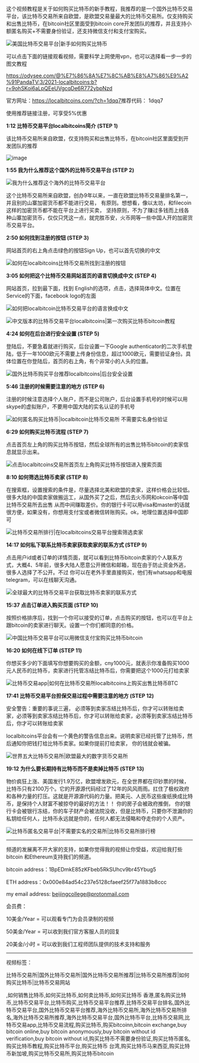 这个视频教程是关于如何购买比特币的新手教程，我推荐的是一个国外比特币交易平台，该比特币交易所来自欧盟，是欧盟交易量最大的比特币交易所。仅支持购买和出售比特币，在bitcoin社区里面受到bitcoin core开发团队的推荐，并且支持小额匿名购买+不需要身份验证，还支持微信支付和支付宝购买。

![美国比特币交易平台|新手如何购买比特币](https://s4.gifyu.com/images/2021localbitcoins.png)

可以点击下面的链接观看视频，需要科学上网使用vpn，也可以选择看一步一步的图文教程

https://odysee.com/@%E7%86%8A%E7%8C%AB%E8%A7%86%E9%A2%91PandaTV:3/2021-localbitcoins:b?r=9ohSKoi6aLpQEeUVgcqDe6R772ybpNzd


官方网址：https://localbitcoins.com/?ch=1dqq7​
推荐代码： 1dqq7

使用推荐链接注册，可享受5%优惠



**1:12 比特币交易平台localbitcoins简介 (STEP 1)**

该比特币交易所来自欧盟，仅支持购买和出售比特币，在bitcoin社区里面受到开发团队的推荐

![image](https://s4.gifyu.com/images/localbitcoinsSTEP-1.png)

**1:55​ 我为什么推荐这个国外的比特币交易平台 (STEP 2)**

![我为什么推荐这个海外的比特币交易平台](https://s4.gifyu.com/images/Step-2.png)  

这个比特币交易所来自欧盟，创办9年以来，一直在欧盟比特币交易量排名第一，并且别的山寨加密货币都不能进行交易， 有原则。想想看，像以太坊，和filecoin这样的加密货币都不能在平台上进行买卖，
坚持原则，不为了赚过多钱而上线各种山寨加密货币，仅仅只凭这一点，就完胜币安，火币网等一些中国人开的加密货币交易平台。

**2:50​ 如何找到注册的按钮   (STEP 3)**

网站首页的右上角点击绿色的按钮Sign Up，也可以首先切换的中文


![如何在localbitcoins比特币交易所找到注册的按钮](https://s4.gifyu.com/images/Step-3.png)



**3:05​​​ 如何把这个比特币交易网站首页的语言切换成中文  (STEP 4)**

网站首页，拉到最下面，找到 English的选项，点击，选择简体中文。位置在Service的下面，facebook logo的左面

![如何把localbitcoin比特币交易平台的语言换成中文](https://s4.gifyu.com/images/4c1e826fce23e42a8.png)

![中文版本的比特币交易平台localbitcoins|第一次购买比特币bitcoin教程](https://s4.gifyu.com/images/step4.png)


**4:24​ 如何在后台进行安全设置   (STEP 5)**

登陆后，不要急着就进行购买，后台设置一下Google authenticator的二次手机登陆，低于一年1000欧元不需要上传身份信息，超过1000欧元，需要验证身份。具体位置在你登陆后，首页的右上角，有个非常小的人头的位置。

![国外比特币购买平台推荐localbitcoins|后台安全设置](https://s4.gifyu.com/images/-5a37a4aea2f4559be.png)





**5:46​ 注册的时候需要注意的地方  (STEP 6)**

注册的时候注意选择个人账户，而不是公司账户，后台设置手机号的时候可以用skype的虚拟账户，不要用中国大陆的实名认证的手机号

![如何匿名购买比特币|localbitcoin比特币交易所 不需要实名身份验证](https://s4.gifyu.com/images/6e099e2cec88eb6a8.png)



**6:29​​​ 如何购买比特币流程  (STEP 7)**

点击首页左上角的购买比特币按钮，然后全球所有的出售比特币bitcoin的卖家信息就显示出来。


![点击localbitcoins交易所首页左上角购买比特币按钮进入搜索页面](https://s4.gifyu.com/images/7057fb826602030e6.png)



**8:10​​​ 如何筛选比特币卖家  (STEP 8)**

在搜索框，设置搜索的条件是，尽量选择北美和欧盟的卖家，这样价格会比较低。很多大陆的中国卖家做搬运工，从国外买了之后，然后去火币网和okcoin等中国比特币交易所去出售
从而中间赚取差价。你的银行卡可以用visa和master的话就很方便，如果没有，你想用支付宝或者微信转账购买。ok，地理位置选择中国即可

![比特币交易所排行|在localbitcoins交易平台搜索筛选卖家](https://s4.gifyu.com/images/807b5e8b69e248a4a.png)



**14:17​ 如何私下联系比特币卖家获取卖家的联系方式 (STEP 9)**

点击用户id或者订单的详情页面，就可以看到比特币bitcoin卖家的个人联系方式，大概4、5年前，很多大陆人愿意公开微信和邮箱，现在由于防止资金外逃，很多人选择了不公开。不过
你可以在老外手里直接购买，他们有whatsapp和电报telegram，可以在线聊天沟通。


![全球最大的比特币交易平台获取比特币卖家的联系方式](https://s4.gifyu.com/images/90d2d2768471592a4.png)


**15:37​ 点击订单进入购买页面  (STEP 10)**

按照价格排序后，找到一个你可以接受的订单，点击购买的按钮，也可以在平台上跟bitcoin的卖家进行聊天。设置一个你们都同意的价格。



![中国比特币交易平台可以用微信支付宝购买比特币bitcoin](https://s4.gifyu.com/images/108cf348d597923c4d.png)


**16:20​​​ 如何在线下订单  (STEP 11)**

你想买多少的下面填写你想要购买的金额，cny1000元，就表示你准备购买1000元人民币的比特币，卖家进行托管冻结比特币后，你需要把这个1000元打给卖家

![比特币交易app|如何在比特币交易所localbitcoins上购买出售比特币BTC](https://s4.gifyu.com/images/11app.png)


**17:41​​​ 比特币交易平台担保交易过程中需要注意的地方 (STEP 12)**

安全警告：重要的事说三遍， 必须等到卖家冻结比特币后，你才可以转账给卖家，必须等到卖家冻结比特币后，你才可以转账给卖家，必须等到卖家冻结比特币后，你才可以转账给卖家

localbitcoins平台会有一个黄色的警告信息出来。说明卖家已经托管了比特币，然后通知你把钱打给比特币卖家。如果你提前打给卖家， 你的钱就会被骗。


![世界五大比特币交易所|欧盟最大的数字货币交易所](https://s4.gifyu.com/images/12ff04992952090b6a.png)



**19:12​​​ 为什么要长期持有比特币而不是卖掉比特币  (STEP 13)**

物价疯狂上涨、美国发行1.9万亿，欧盟增发欧元，在全世界都在印钞票的时候，比特币只有2100万个。它的开源源代码经过了12年的风风雨雨。扛住了极权政府和各种力量的打压。这就是开源源代码的力量。把美元、人民币这些废纸换成比特币，是保持个人财富不被掠夺的最好的方法！！ 你的房子会被政府推倒， 你的银行卡会被银行冻结，你的车子财产会被法院没收，但是比特币，只要你不泄漏你的私钥给任何人，比特币永远就是你的，任何人都无法侵略和夺走你的个人资产。


![比特币匿名交易平台|不需要实名的交易所|比特币交易所排行榜](https://s4.gifyu.com/images/13-.png)


---------------------------------------

频道的发展离不开大家的支持，如果你觉得我的视频让你受益，欢迎给我打些bitcoin 和Ethereum支持我们的频道。

bitcoin address：1BpEDmkE85zKFbeb5RkSUhcv9br45Ybug5

ETH address：0x000e84ad54c237e5128cfaeef25f77a1883b8ccc

my email address: beijingcollege@protonmail.com

会员费：

10美金/Year = 可以观看专门为会员录制的视频

50美金/Year = 可以收到我们官方客服人员的回复

20美金/小时 = 可以收到我们工程师团队提供的技术支持和服务


------------------------------------




视频标签：

比特币交易所|国外比特币交易所|国外比特币交易所推荐|比特币交易所推荐|如何购买比特币|比特币交易网站

,如何销售比特币,如何买比特币,如何卖比特币,如何买比特币 香港,匿名购买比特币,比特币交易平台,比特币购买,比特币交易平台推荐,比特币交易平台排名,国外比特币交易平台,国外比特币交易平台推荐,海外比特币交易所,海外比特币交易所排名,海外比特币交易所推荐,海外比特币交易平台,国外比特币平台,比特币交易网,比特币交易app,比特币交易流程,购买比特币,购买bitcoinn,bitcoin exchange,buy bitcoin online,buy bitcoin anonymously,buy bitcoin without id verification,buy bitcoin without id,购买比特币不需要身份验证,购买比特币匿名,购买比特币教程,购买比特币平台,购买比特币 台湾,购买比特币马来西亚,购买比特币新加坡,购买比特币交易所,购买比特币bitcoin

